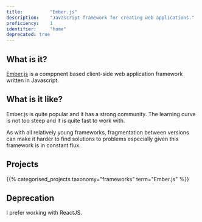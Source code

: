 ```yaml
---
title: 			"Ember.js"
description: 	"Javascript framework for creating web applications."
proficiency:	1
identifier:		"home"
deprecated: true
---
```


## What is it?
[Ember.js](https://www.emberjs.com/) is a comppnent based client-side web application framework written in Javascript.

## What is it like?
Ember.js is quite popular and it has a strong community. The learning curve is not too steep and it is quite fast to work with.

As with all relatively young frameworks, fragmentation between versions can make it harder to find solutions to problems especially given this framework is in constant flux.

## Projects
{{% categorised_projects taxonomy="frameworks" term="Ember.js" %}}

## Deprecation
I prefer working with ReactJS.
